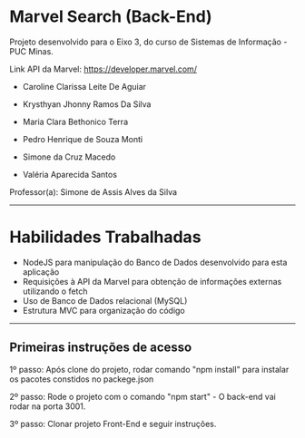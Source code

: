 # Marvel Search (Back-End)

Projeto desenvolvido para o Eixo 3, do curso de Sistemas de Informação - PUC Minas.

Link API da Marvel: https://developer.marvel.com/

- Caroline Clarissa Leite De Aguiar

- Krysthyan Jhonny Ramos Da Silva

- Maria Clara Bethonico Terra

- Pedro Henrique de Souza Monti

- Simone da Cruz Macedo

- Valéria Aparecida Santos

Professor(a): Simone de Assis Alves da Silva

---

# Habilidades Trabalhadas

  - NodeJS para manipulação do Banco de Dados desenvolvido para esta aplicação
  - Requisições à API da Marvel para obtenção de informações externas utilizando o fetch
  - Uso de Banco de Dados relacional (MySQL)
  - Estrutura MVC para organização do código

---

## Primeiras instruções de acesso

1º passo: Após clone do projeto, rodar comando "npm install" para instalar os pacotes constidos no packege.json

2º passo: Rode o projeto com o comando "npm start" - O back-end vai rodar na porta 3001.

3º passo: Clonar projeto Front-End e seguir instruções.

